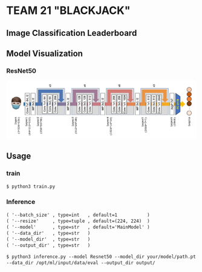 # TEAM 21 "BLACKJACK"
## Image Classification Leaderboard

## Model Visualization

### ResNet50

![ResNet50](https://raw.githubusercontent.com/boostcampaitech2/image-classification-level1-21/master/resources/resnet50.png?token=AQ6WU4Q4KETPC2ZSLXNTJFLBGI3HI)


## Usage

### train
```
$ python3 train.py
```


### Inference
```
( '--batch_size' , type=int   , default=1           )
( '--resize'     , type=tuple , default=(224, 224)  )
( '--model'      , type=str   , default='MainModel' )
( '--data_dir'   , type=str   )
( '--model_dir'  , type=str   )
( '--output_dir' , type=str   )
```

```
$ python3 inference.py --model Resnet50 --model_dir your/model/path.pt --data_dir /opt/ml/input/data/eval --output_dir output/
```
